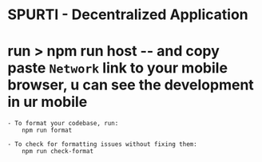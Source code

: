 # SPURTI - Decentralized Application

# run > npm run host -- and copy paste `Network` link to your mobile browser, u can see the development in ur mobile

    - To format your codebase, run:
        npm run format

    - To check for formatting issues without fixing them:
        npm run check-format
